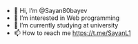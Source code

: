 - 👋 Hi, I’m @Sayan80bayev
- 👀 I’m interested in Web programming
- 🌱 I’m currently studying at university
- 📫 How to reach me https://t.me/SayanL1

<!---
Sayan80bayev/Sayan80bayev is a ✨ special ✨ repository because its `README.md` (this file) appears on your GitHub profile.
You can click the Preview link to take a look at your changes.
--->
